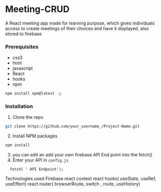 # Meeting-CRUD
A React meeting app made for learning purpose, which gives individuals access to create meetings of their choices and have it displayed, also stored to firebase  

### Prerequisites
* css3
* html
* javascript
* React 
* hooks
* npm
```sh
npm install npm@latest -g
```

### Installation

1. Clone the repo
```sh
git clone https://github.com/your_username_/Project-Name.git
```
2. Install NPM packages
```sh
npm install
```
3. you can edit an add your own firebase API End point into the fetch()
4. Enter your API in `config.js`
```JS
  fetch( ' API Endpoint');
```

Technologies used 
Firebase
react
context
react hooks( useState, useRef, useEffect)
react router( browserRoute, switch , route, useHistory)
